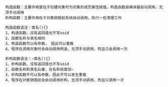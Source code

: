     构造函数：主要作用是在于创建对象时为对象的成员属性赋值，构造函数由编译器自动调用，无须手动调用
    析构函数：主要作用在于对象销毁前系统自动调用，执行一些清理工作

    构造函数语法：类名(){}
    1、构造函数，没有返回值也不写void
    2、函数名称与类名相同
    3、构造函数可以有参数， 因此可以重载
    4、程序在调用对象时会自动调用构造，无须手动调用，而且只会调用一次

    析构函数语法：~类名(){}
    1、析构函数，没有返回值也不写void
    2、函数名称和类名仙童，在名称前面加~
    3、析构函数不可以有参数，因此不可以发生重载
    4、程序在对象销毁前会自动调用析构，无须手动调用，而且只调用一次